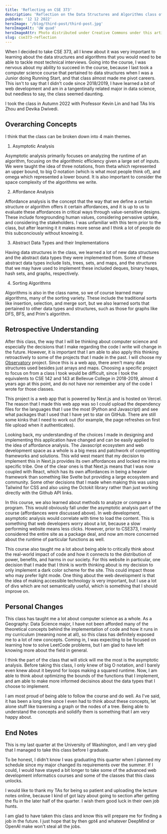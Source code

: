 ```yaml
---
title: 'Reflecting on CSE 373'
description: 'Reflection on the Data Structures and Algorithms class offered at UW Seattle.'
pubDate: '12 12 2022'
heroImage: '/blog/third-post/third-post.jpg'
heroImageAlt: 'UW quad'
heroImageAttr: Photo distributed under Creative Commons under this article https://com.uw.edu/post/uw-communication-spring-2021-graduation-celebration/
slug: cse373-reflection
---
```


When I decided to take CSE 373, all I knew about it was very important to learning about the data structures and algorithms that you would need to be able to tackle most technical interviews. Going into the course, I was nervous about my ability to succeed in the course, because I last took a computer science course that pertained to data structures when I was a Junior doing Running Start, and that class almost made me pivot careers. This isn't to say that I didn't code since 2018/2019, I have learned a bit of web development and am in a tangentinally related major in data science, but needless to say, the class seemed daunting.

I took the class in Autumn 2022 with Professor Kevin Lin and had TAs Iris Zhou and Devika Dwivedi.

## Overarching Concepts

I think that the class can be broken down into 4 main themes.

1. Asymptotic Analysis

Asymptotic analysis primarily focuses on analyzing the runtime of an algorithm, focusing on the algorithmic efficiency given a large set of inputs. We were taught the idea of three notations, from theta which represented an upper bound, to big O notation (which is what most people think of), and omega which represented a lower bound. It is also important to consider the space complexity of the algorithms we write.

2. Affordance Analysis

Affordance analysis is the concept that the way that we define a certain structure or algorithm offers it certain affordances, and it is up to us to evaluate these affordances in critical ways through value-sensitive designs. These include foregrounding human values, considering pervasive uptake, and considering the stakeholders. I was unfamiliar with this term prior to the class, but after learning it it makes more sense and I think a lot of people do this subconciously without knowing it.

3. Abstract Data Types and their Implementations

Having data structures in the class, we learned a lot of new data structures and the abstract data types they were implemented from. Some of these abstract data types include lists, trees, sets, and maps, and the structures that we may have used to implement these included deques, binary heaps, hash sets, and graphs, respectively.

4. Sorting Algorithms

Algorithms is also in the class name, so we of course learned many algorithms, many of the sorting variety. These include the traditional sorts like insertion, selection, and merge sort, but we also learned sorts that pertained to other data types and structures, such as those for graphs like DFS, BFS, and Prim's algorithm.

## Retrospective Understanding

After this class, the way that I will be thinking about computer science and especially the decisions that I make regarding the code I write will change in the future. However, it is important that I am able to also apply this thinking retroactively to some of the projects that I made in the past. I will choose my [Observatory](https://github.com/wesngu28/observatory) project. Since this is a web app, there aren't many data structures used besides just arrays and maps. Choosing a specific project to focus on from a class I took would be difficult, since I took the equivalents to CSE 142 and 143 at Bellevue College in 2018-2019, almost 4 years ago at this point, and do not have nor remember any of the code I wrote for those classes.

This project is a web app that is powered by Next.js and is hosted on Vercel. The reason that I made this web app was so I could upload the dependency files for the languages that I use the most (Python and Javascript) and see what packages that I used that I have yet to star on GitHub. There are still some kinks that I need to work out (for example, the page refreshes on first file upload when it authenticates).

Looking back, my understanding of the choices I made in designing and implementing this application have changed and can be easily applied to the idea of affordance analysis. The Javascript ecosystem and web development space as a whole is a big mess and patchwork of competiting frameworks and solutions. This wild west meant that my decision to implement this in Next.js provides its own affordances and locked me into a specific tribe. One of the clear ones is that Next.js means that I was now coupled with React, which has its own affordances in being a heavier framework than something like Svelte but providing a large ecosystem and community. Some other decisions that I made when making this was using Tailwind for CSS and also using the Octokit library rather than just working directly with the Github API links.

In this course, we also learned about methods to analyze or compare a program. This would obviously fall under the asymptotic analysis part of the course (affordances were discussed above). In web development, asymptotic analysis would correlate with time to load the content. This is something that web developers worry about a lot, because a slow performing website means less clicks. However, prior to CSE373, I mainly considered the entire site as a package deal, and now am more concerned about the runtime of particular functions as well.

This course also taught me a lot about being able to critically think about the real-world impact of code and how it connects to the distribution of power, benefits, and harms in our society. For this website in particular, one decision that I made that I think is worth thinking about is my decision to only implement a dark color scheme for the site. This could impact those who may prefer light mode. One thing about the web development is that the idea of making accessible technology is very important, but I use a lot of divs which are not semantically useful, which is something that I should improve on.

## Personal Changes

This class has taught me a lot about computer science as a whole. As a Geography: Data Science major, I have not been afforded many of the theoretical concepts behind the implementation of code and how it runs in my curriculum (meaning none at all), so this class has definitely exposed me to a lot of new concepts. Coming in, I was expecting to be focused on learning how to solve LeetCode problems, but I am glad to have left knowing more about the field in general.

I think the part of the class that will stick will me the most is the asymptotic analysis. Before taking this class, I only knew of big O notation, and I barely even knew about it beyond for loops making a squared runtime. Now, I am able to think about optimizing the bounds of the functions that I implement, and am able to make more informed decisinos about the data types that I choose to implement.

I am most proud of being able to follow the course and do well. As I've said, it has been a long time since I even had to think about these concepts, let alone stuff like traversing a graph or the nodes of a tree. Being able to understand the concepts and solidify them is something that I am very happy about.

## End Notes

This is my last quarter at the University of Washington, and I am very glad that I managed to take this class before I graduate.

To be honest, I didn't know I was graduating this quarter when I planned my schedule since my major changed its requirements over the summer. If I could, I would have stayed a bit longer to take some of the advanced web development informatics courses and some of the classes that this class unlocks.

I would like to thank my TAs for being so patient and uploading the lecture notes online, because I kind of got lazy about going to section after getting the flu in the later half of the quarter. I wish them good luck in their own job hunts.

I am glad to have taken this class and know this will prepare me for finding a job in the future. I just hope that by then gpt4 and whatever DeepMind or OpenAI make won't steal all the jobs.
